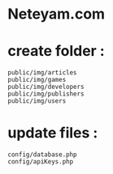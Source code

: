 # Neteyam.com
# create folder :
    public/img/articles
    public/img/games
    public/img/developers
    public/img/publishers
    public/img/users

# update files :
    config/database.php
    config/apiKeys.php